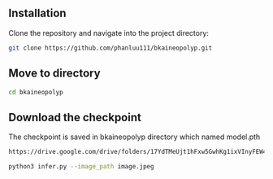 ## Installation

Clone the repository and navigate into the project directory:

```bash
git clone https://github.com/phanluu111/bkaineopolyp.git
```
## Move to directory
```bash
cd bkaineopolyp
```

## Download the checkpoint 
The checkpoint is saved in bkaineopolyp directory which named model.pth

```bash
https://drive.google.com/drive/folders/17YdTMeUjt1hFxw5GwhKg1ixVInyFEW43?usp=drive_link
```

``` bash
python3 infer.py --image_path image.jpeg
```
